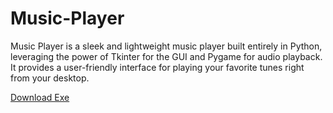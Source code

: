 # Music-Player
Music Player is a sleek and lightweight music player built entirely in Python, leveraging the power of Tkinter for the GUI and Pygame for audio playback. It provides a user-friendly interface for playing your favorite tunes right from your desktop.

<a href="https://mahadevadity8080.pythonanywhere.com/static/Apps/Music%20Player-10.2.0-win64.msi"> Download Exe</a>
